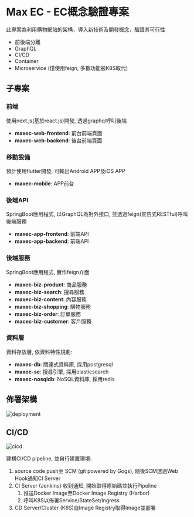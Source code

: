 # Max EC - EC概念驗證專案
此專案為利用購物網站的架構，導入新技術及開發概念，驗證其可行性
* 前後端分離
* GraphQL
* CI/CD
* Container
* Microservice (僅使用feign, 多數功能被K8S取代)

## 子專案
### 前端
使用next.js(基於react.js)開發, 透過graphql呼叫後端
* **maxec-web-frontend**: 前台前端頁面
* **maxec-web-backend**: 後台前端頁面

### 移動設備
預計使用flutter開發, 可輸出Android APP及iOS APP
* **maxec-mobile**: APP前台

### 後端API
SpringBoot應用程式, 以GraphQL為對外接口, 並透過feign(宣告式RESTful)呼叫後端服務
* **maxec-app-frontend**: 前端API
* **maxec-app-backend**: 前端API

### 後端服務
SpringBoot應用程式, 實作feign介面
* **maxec-biz-product**: 商品服務 
* **maxec-biz-search**: 搜尋服務
* **maxec-biz-content**: 內容服務
* **maxec-biz-shopping**: 購物服務
* **maxec-biz-order**: 訂單服務
* **macec-biz-customer**: 客戶服務

### 資料層
資料存放層, 依資料特性規劃:
* **maxec-db**: 關連式資料庫, 採用postgresql
* **maxec-se**: 搜尋引擎, 採用elasticsearch
* **maxec-nosqldb**: NoSQL資料庫, 採用redis

## 佈署架構
![deployment](/images/deployment.png)

## CI/CD
![cicd](/images/cicd.png)

建構CI/CD pipeline, 並自行建置環境:
1. source code push至 SCM (git powered by Gogs),
隨後SCM透過Web Hook通知CI Server
2. CI Server (Jenkins) 收到通知, 開始取得原始碼並執行Pipeline
    1. 推送Docker Image至Docker Image Registry (Harbor)
    2. 呼叫K8S以佈署Service/StateSet/Ingress
3. CD Server/Cluster (K8S)自Image Registry取得Image並部署
